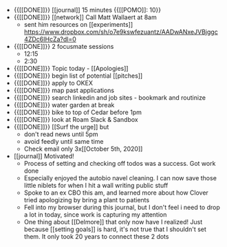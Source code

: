- {{[[DONE]]}} [[journal]] 15 minutes {{[[POMO]]: 10}}
- {{[[DONE]]}} [[network]] Call Matt Wallaert at 8am
    - sent him resources on [[experiments]] https://www.dropbox.com/sh/o7e9kswfezuantz/AADwANxeJVBjggc4ZDc6IHcZa?dl=0
- {{[[DONE]]}} 2 focusmate sessions
    - 12:15
    - 2:30
- {{[[DONE]]}} Topic today - [[Apologies]]
- {{[[DONE]]}} begin list of potential [[pitches]]
- {{[[DONE]]}} apply to OKEX
- {{[[DONE]]}} map past applications
- {{[[DONE]]}} search linkedin and job sites - bookmark and routinize
- {{[[DONE]]}} water garden at break
- {{[[DONE]]}} bike to top of Cedar before 1pm
- {{[[DONE]]}} look at Roam Slack & Sandbox
- {{[[DONE]]}} [[Surf the urge]] but 
    - don't read news until 5pm
    - avoid feedly until same time
    - Check email only 3x[[October 5th, 2020]]
- [[journal]] Motivated!
    - Process of setting and checking off todos was a success. Got work done
    - Especially enjoyed the autobio navel cleaning. I can now save those little niblets for when I hit a wall writing public stuff
    - Spoke to an ex CBO this am, and learned more about how Clover tried apologizing by bring a plant to patients
    - Fell into my browser during this journal, but I don't feel i need to drop a lot in today, since work is capturing my attention
    - One thing about [[Delmore]] that only now have I realized! Just because [[setting goals]] is hard, it's not true that I shouldn't set them.  It only took 20 years to connect these 2 dots
